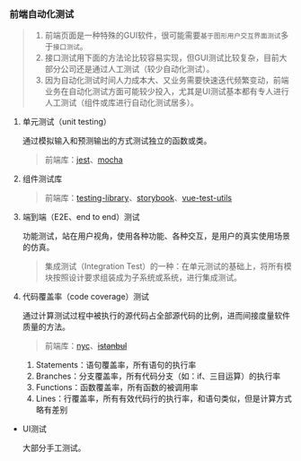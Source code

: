 ### 前端自动化测试
>1. 前端页面是一种特殊的GUI软件，很可能需要`基于图形用户交互界面测试`多于`接口测试`。
>2. 接口测试用下面的方法论比较容易实现，但GUI测试比较复杂，目前大部分公司还是通过人工测试（较少自动化测试）。
>3. 因为自动化测试时间人力成本大、又业务需要快速迭代频繁变动，前端业务在自动化测试方面可能较少投入，尤其是UI测试基本都有专人进行人工测试（组件或库进行自动化测试居多）。

1. 单元测试（unit testing）

    通过模拟输入和预测输出的方式测试独立的函数或类。

    >前端库：[jest](https://github.com/facebook/jest)、[mocha](https://github.com/mochajs/mocha)
2. 组件测试库

    >前端库：[testing-library](https://github.com/testing-library)、[storybook](https://github.com/storybookjs/storybook)、[vue-test-utils](https://github.com/vuejs/vue-test-utils)
3. 端到端（E2E、end to end）测试

    功能测试，站在用户视角，使用各种功能、各种交互，是用户的真实使用场景的仿真。

    >集成测试（Integration Test）的一种：在单元测试的基础上，将所有模块按照设计要求组装成为子系统或系统，进行集成测试。
4. 代码覆盖率（code coverage）测试

    通过计算测试过程中被执行的源代码占全部源代码的比例，进而间接度量软件质量的方法。

    >前端库：[nyc](https://github.com/istanbuljs/nyc)、~~[istanbul](https://github.com/gotwarlost/istanbul)~~

    1. Statements：语句覆盖率，所有语句的执行率
    2. Branches：分支覆盖率，所有代码分支（如：if、三目运算）的执行率
    3. Functions：函数覆盖率，所有函数的被调用率
    4. Lines：行覆盖率，所有有效代码行的执行率，和语句类似，但是计算方式略有差别

- UI测试

    大部分手工测试。
